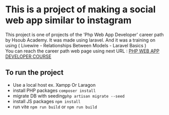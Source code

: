 <div dir="ltr">
  <h1>
  This is a project of making a social web app similar to instagram
  </h1>
This project is one of projects of the 'Php Web App Developer' career path by Hsoub Academy.
It was made using laravel. And it was a training on using ( Livewire - Relationships Between Models - Laravel Basics )
</div>

<div dir="ltr">
You can reach the career path web page using next URL :
<a href="https://academy.hsoub.com/learn/php-web-application-development/">PHP WEB APP DEVELOPER COURSE</a>
</div>

<h2> To run the project </h2>

<ul dir="ltr">
  <li>Use a local host ex. Xampp Or Laragon</li>
  <li>install PHP packages <code>composer install</code></li>
  <li>migrate DB with seeding<code>php artisan migrate --seed</code></li>
  <li>install JS packages <code>npm install</code></li>
  <li>run vite <code>npm run build</code> or <code>npm run build</code></li>
</ul>
</div>
